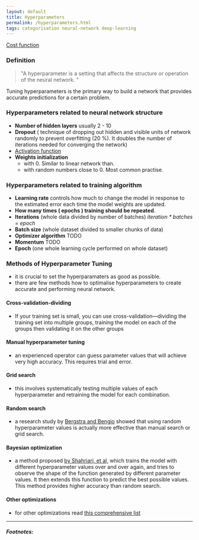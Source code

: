 ```yaml
---
layout: default
title: Hyperparameters
permalink: /hyperparameters.html
tags: categorisation neural-network deep-learning
---
```


[Cost function]({{site.url}}{{site.prod}}/activation-function.html)

### Definition

> "A hyperparameter is a setting that affects the structure or operation of the neural network. "



Tuning hyperparameters is the primary way to build a network that provides accurate 
predictions for a certain problem. 


### Hyperparameters related to neural network structure

- **Number of hidden layers** usually 2 - 10
- **Dropout** ( technique of dropping out hidden and visible  units of network randomly to prevent overfitting (20 %). It doubles the number of iterations needed for converging the network) 
- [Activation function]({{site.url}}{{site.prod}}/activation-function.html)
- **Weights initialization** 
    - with 0. Similar to linear network than.
    - with random numbers close to 0. Most common practise.

### Hyperparameters related to training algorithm

- **Learning rate**  controls how much to change the model in response to the estimated error each time the model weights are updated.
- **How many times ( epochs ) training should be repeated**.
- **Iterations** (whole data divided by number of batches) *iteration * batches = epoch*
- **Batch size** (whole dataset divided to smaller chunks of data)
- **Optimizer algorithm** TODO
- **Momentum** TODO
- **Epoch** (one whole learning cycle performed on whole dataset)


### Methods of Hyperparameter Tuning

- it is crucial to set the hyperparamaters as good as possible.
- there are few methods how to optimalise hyperparameters to create accurate and performing neural network.

#### Cross-validation-dividing

- If your training set is small, you can use cross-validation—dividing the training set into multiple groups, training 
 the model on each of the groups then validating it on the other groups
 
#### Manual hyperparameter tuning
 
- an experienced operator can guess parameter values that will achieve very high accuracy. This requires trial and error.

#### Grid search
- this involves systematically testing multiple values of each hyperparameter and retraining the model for each combination.

#### Random search

- a research study by [Bergstra and Bengio](http://www.jmlr.org/papers/volume13/bergstra12a/bergstra12a.pdf)
 showed that using random hyperparameter values is actually more effective than manual search or grid search.
 
#### Bayesian optimization
 
- a method proposed [by Shahriari, et al,](https://drive.google.com/viewerng/viewer?url=https://www.cs.ox.ac.uk/people/nando.defreitas/publications/BayesOptLoop.pdf) which trains the
 model with different hyperparameter values over and over again, and tries to observe the shape of the function generated by different parameter values. 
 It then extends this function to predict the best possible values. This method provides higher accuracy than random search.
 
#### Other optimizations
 
- for other optimizations read [this comprehensive list](https://medium.com/@mikkokotila/a-comprehensive-list-of-hyperparameter-optimization-tuning-solutions-88e067f19d9)
 
<hr />

##### Footnotes:


